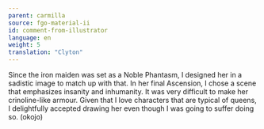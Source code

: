 ```yaml
---
parent: carmilla
source: fgo-material-ii
id: comment-from-illustrator
language: en
weight: 5
translation: "Clyton"
---
```


Since the iron maiden was set as a Noble Phantasm, I designed her in a sadistic image to match up with that. In her final Ascension, I chose a scene that emphasizes insanity and inhumanity. It was very difficult to make her crinoline-like armour. Given that I love characters that are typical of queens, I delightfully accepted drawing her even though I was going to suffer doing so. (okojo)
